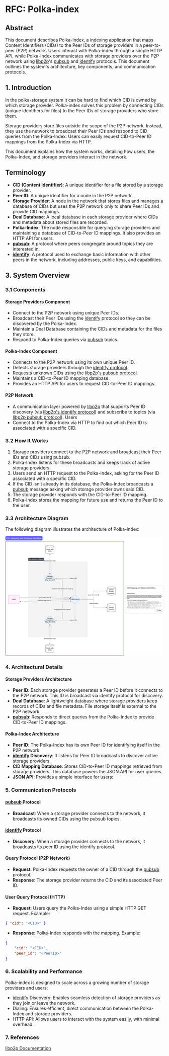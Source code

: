 # RFC: Polka-index

## Abstract

This document describes Polka-index, a indexing application that maps Content Identifiers (CIDs) to the Peer IDs of storage providers in a peer-to-peer (P2P) network. Users interact with Polka-index through a simple HTTP API, while Polka-Index communicates with storage providers over the P2P network using [libp2p](https://docs.libp2p.io/)'s [pubsub](https://github.com/libp2p/specs/blob/master/pubsub/README.md) and [identify](https://github.com/libp2p/specs/blob/master/identify/README.md) protocols. This document outlines the system's architecture, key components, and communication protocols.

## 1. Introduction

In the polka-storage system it can be hard to find which CID is owned by which storage provider. Polka-index solves this problem by connecting CIDs (unique identifiers for files) to the Peer IDs of storage providers who store them.

Storage providers store files outside the scope of the P2P network. Instead, they use the network to broadcast their Peer IDs and respond to CID queries from the Polka-Index. Users can easily request CID-to-Peer ID mappings from the Polka-Index via HTTP.

This document explains how the system works, detailing how users, the Polka-Index, and storage providers interact in the network.

## Terminology

- **CID (Content Identifier)**: A unique identifier for a file stored by a storage provider.
- **Peer ID**: A unique identifier for a node in the P2P network.
- **Storage Provider**: A node in the network that stores files and manages a database of CIDs but uses the P2P network only to share Peer IDs and provide CID mappings.
- **Deal Database**: A local database in each storage provider where CIDs and metadata about stored files are recorded.
- **Polka-Index**: The node responsible for querying storage providers and maintaining a database of CID-to-Peer ID mappings. It also provides an HTTP API for users.
- **[pubsub](https://github.com/libp2p/specs/blob/master/pubsub/README.md)**: A protocol where peers congregate around topics they are interested in.
- **[identify](https://github.com/libp2p/specs/blob/master/identify/README.md)**: A protocol used to exchange basic information with other peers in the network, including addresses, public keys, and capabilities.

## 3. System Overview

### 3.1 Components

#### Storage Providers Component

- Connect to the P2P network using unique Peer IDs.
- Broadcast their Peer IDs using the [identify](https://github.com/libp2p/specs/blob/master/identify/README.md) protocol so they can be discovered by the Polka-Index.
- Maintain a Deal Database containing the CIDs and metadata for the files they store.
- Respond to Polka-Index queries via [pubsub](https://github.com/libp2p/specs/blob/master/pubsub/README.md) topics.

#### Polka-Index Component

- Connects to the P2P network using its own unique Peer ID.
- Detects storage providers through the [identify protocol](https://github.com/libp2p/specs/blob/master/identify/README.md).
- Requests unknown CIDs using the [libp2p's pubsub protocol](https://github.com/libp2p/specs/blob/master/pubsub/README.md).
- Maintains a CID-to-Peer ID mapping database.
- Provides an HTTP API for users to request CID-to-Peer ID mappings.

#### P2P Network

- A communication layer powered by [libp2p](https://docs.libp2p.io/) that supports Peer ID discovery (via [libp2p's identify protocol](https://github.com/libp2p/specs/blob/master/identify/README.md)) and subscribe to topics (via [libp2p pubsub protocol](https://github.com/libp2p/specs/blob/master/pubsub/README.md)).
Users
- Connect to the Polka-Index via HTTP to find out which Peer ID is associated with a specific CID.

### 3.2 How It Works

1. Storage providers connect to the P2P network and broadcast their Peer IDs and CIDs using pubsub.
2. Polka-Index listens for these broadcasts and keeps track of active storage providers.
3. Users send an HTTP request to the Polka-Index, asking for the Peer ID associated with a specific CID.
4. If the CID isn’t already in its database, the Polka-Index broadcasts a [pubsub](https://github.com/libp2p/specs/blob/master/pubsub/README.md) message asking which storage provider owns said CID.
5. The storage provider responds with the CID-to-Peer ID mapping.
6. Polka-Index stores the mapping for future use and returns the Peer ID to the user.

### 3.3 Architecture Diagram

The following diagram illustrates the architecture of Polka-index:

![architecture](assets/Polka-indexer.svg)

### 4. Architectural Details

#### Storage Providers Architecture

- **Peer ID**: Each storage provider generates a Peer ID before it connects to the P2P network. This ID is broadcast via identify protocol for discovery.
- **Deal Database**: A lightweight database where storage providers keep records of CIDs and file metadata. File storage itself is external to the P2P network.
- **[pubsub](https://github.com/libp2p/specs/blob/master/pubsub/README.md)**: Responds to direct queries from the Polka-Index to provide CID-to-Peer ID mappings.

#### Polka-Index Architecture

- **Peer ID**: The Polka-Index has its own Peer ID for identifying itself in the P2P network.
- **[identify](https://github.com/libp2p/specs/blob/master/identify/README.md) Discovery**: It listens for Peer ID broadcasts to discover active storage providers.
- **CID Mapping Database**: Stores CID-to-Peer ID mappings retrieved from storage providers. This database powers the JSON API for user queries.
- **JSON API**: Provides a simple interface for users:

### 5. Communication Protocols

#### [pubsub](https://github.com/libp2p/specs/blob/master/pubsub/README.md) Protocol

- **Broadcast**: When a storage provider connects to the network, it broadcasts its owned CIDs using the pubsub topics.

#### [identify](https://github.com/libp2p/specs/blob/master/identify/README.md) Protocol

- **Discovery**: When a storage provider connects to the network, it broadcasts its peer ID using the identify protocol.

#### Query Protocol (P2P Network)

- **Request**: Polka-Index requests the owner of a CID through the [pubsub](https://github.com/libp2p/specs/blob/master/pubsub/README.md) protocol.
- **Response**: The storage provider returns the CID and its associated Peer ID.

#### User Query Protocol (HTTP)

- **Request**: Users query the Polka-Index using a simple HTTP GET request. Example:

```json
{ "cid": "<CID>" }
```

- **Response**: Polka-Index responds with the mapping. Example:

```json
{
    "cid": "<CID>",
    "peer_id": "<PeerID>"
}
```

### 6. Scalability and Performance

Polka-index is designed to scale across a growing number of storage providers and users:

- [identify](https://github.com/libp2p/specs/blob/master/identify/README.md) Discovery: Enables seamless detection of storage providers as they join or leave the network.
- Dialing: Ensures efficient, direct communication between the Polka-Index and storage providers.
- HTTP API: Allows users to interact with the system easily, with minimal overhead.

### 7. References

[libp2p Documentation](https://docs.libp2p.io/)
